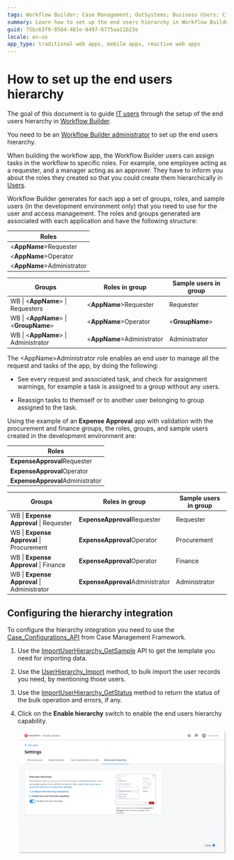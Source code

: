 ```yaml
---
tags: Workflow Builder; Case Management; OutSystems; Business Users; Citizen Developers; Citizen Dev; Workflow;Users Hierarchy; Business developers
summary: Learn how to set up the end users hierarchy in Workflow Builder.
guid: 75bc63f9-8584-481e-8497-6775aa11b23e
locale: en-us
app_type: traditional web apps, mobile apps, reactive web apps
---
```


# How to set up the end users hierarchy

The goal of this document is to guide [IT users](../../../managing-the-applications-lifecycle/manage-it-teams/about-permission-levels.md) through the setup of the end users hierarchy in [Workflow Builder](http://workflowbuilder.outsystems.com/).

<div class="info" markdown="1">

You need to be an [Workflow Builder administrator](how-works.md#workflow-builder-administrator) to set up the end users hierarchy.

</div>

When building the workflow app, the Workflow Builder users can assign tasks in the workflow to specific roles. For example, one employee acting as a requester, and a manager acting as an approver. They have to inform you about the roles they created so that you could create them hierarchically in [Users](../../security/end-user-manage/accessing-users.md).

Workflow Builder generates for each app a set of groups, roles, and sample users (in the development environment only) that you need to use for the user and access management. The roles and groups generated are associated with each application and have the following structure:

|Roles |
|------|
|&lt;**AppName**&gt;Requester |
|&lt;**AppName**&gt;Operator  |
|&lt;**AppName**&gt;Administrator|


|Groups |Roles in group |Sample users in group |
|-----------------------|-------------------|-----------|
|WB \| &lt;**AppName**&gt; \| Requesters | &lt;**AppName**&gt;Requester | Requester  |
|WB \| &lt;**AppName**&gt; \| &lt;**GroupName**&gt; | &lt;**AppName**&gt;Operator  | &lt;**GroupName**&gt;|
|WB \| &lt;**AppName**&gt; \| Administrator|&lt;**AppName**&gt;Administrator | Administrator|

The &lt;AppName&gt;Administrator role enables an end user to manage all the request and tasks of the app, by doing the following:

* See every request and associated task, and check for assignment warnings, for example a task is assigned to a group without any users.

* Reassign tasks to themself or to another user belonging to group assigned to the task.

Using the example of an **Expense Approval** app with validation with the procurement and finance groups, the roles, groups, and sample users created in the development environment are:

|Roles |
|------|
|**ExpenseApproval**Requester |
|**ExpenseApproval**Operator |
|**ExpenseApproval**Administrator |

|Groups                           |Roles in group             |Sample users in group |
|---------------------------------|---------------------------|------------|
|WB \| **Expense Approval** \| Requester            |**ExpenseApproval**Requester |Requester   |
|WB \| **Expense Approval** \| Procurement  |**ExpenseApproval**Operator  |Procurement |
|WB \| **Expense Approval** \| Finance      |**ExpenseApproval**Operator  |Finance     |
|WB \| **Expense Approval** \| Administrator | **ExpenseApproval**Administrator | Administrator

## Configuring the hierarchy integration

To configure the hierarchy integration you need to use the [Case_Configurations_API](../case-management-framework/ref/auto/CaseConfigurations_API.final.md) from Case Management Framework.

1. Use the [ImportUserHierarchy_GetSample](../case-management-framework/ref/auto/CaseConfigurations_API.final.md#ImportUserHierarchy_GetSample) API to get the template you need for importing data.

1. Use the [UserHierarchy_Import](../case-management-framework/ref/auto/CaseConfigurations_API.final.md#UserHierarchy_Import) method, to bulk import the user records you need, by mentioning those users.

1. Use the [ImportUserHierarchy_GetStatus](../case-management-framework/ref/auto/CaseConfigurations_API.final.md#ImportUserHierarchy_GetStatus) method to return the status of the bulk operation and errors, if any.

1. Click on the **Enable hierarchy** switch to enable the end users hierarchy capability.

    ![Users governance model](images/wfb-setup-end-users-hierarchy.png)
